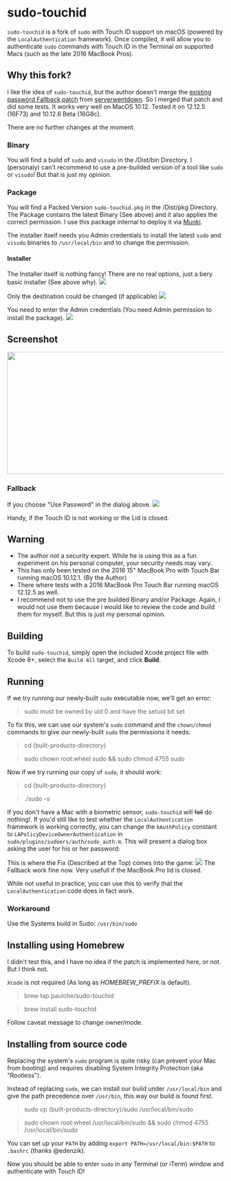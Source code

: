 # sudo-touchid
`sudo-touchid` is a fork of `sudo` with Touch ID support on macOS (powered by the `LocalAuthentication` framework). Once compiled, it will allow you to authenticate `sudo` commands with Touch ID in the Terminal on supported Macs (such as the late 2016 MacBook Pros).

## Why this fork?

I like the idea of `sudo-touchid`, but the author doesn't merge the [existing password Fallback patch](https://github.com/mattrajca/sudo-touchid/pull/15) from [serverwentdown](https://github.com/serverwentdown).
So I merged that patch and did some tests. It works very well on MacOS 10.12. Tested it on 12.12.5 (16F73) and 10.12.6 Beta (16G8c).

There are no further changes at the moment.

### Binary

You will find a build of `sudo` and `visudo` in the /Dist/bin Directory.
I (personaly) can't recommend to use a pre-builded version of a tool like `sudo` or `visudo`!
But that is just my opinion.

### Package

You will find a Packed Version `sudo-touchid.pkg` in the /Dist/pkg Directory.
The Package contains the latest Binary (See above) and it also applies the correct permission.
I use this package internal to deploy it via [Munki](https://github.com/munki/munki/wiki).

The installer itself needs you Admin credentials to install the latest `sudo` and `visudo` binaries to `/usr/local/bin` and to change the permission.

#### Installer

The Installer itself is nothing fancy! There are no real options, just a bery basic installer (See above why).
<img src="images/installer1.png?raw=true" />

Only the destination could be changed (if applicable)
<img src="images/installer2.png?raw=true" />

You need to enter the Admin credentials (You need Admin permission to install the package).
<img src="images/installer3.png?raw=true" />

## Screenshot

<img src="images/Screenshot.png?raw=true" width=556 height=284 />

### Fallback

If you choose "Use Password" in the dialog above.
<img src="images/auto_fallback.png?raw=true" />

Handy, if the Touch ID is not working or the Lid is closed.

## Warning

- The author not a security expert. While he is using this as a fun experiment on his personal computer, your security needs may vary.
- This has only been tested on the 2016 15" MacBook Pro with Touch Bar running macOS 10.12.1. (By the Author)
- There where tests with a 2016 MacBook Pro Touch Bar running macOS 12.12.5 as well.
- I recommend not to use the pre builded Binary and/or Package. Again, I would not use them because i would like to review the code and build them for myself. But this is just my personal opinion.

## Building

To build `sudo-touchid`, simply open the included Xcode project file with Xcode 8+, select the `Build All` target, and click **Build**.

## Running

If we try running our newly-built `sudo` executable now, we'll get an error:

> sudo must be owned by uid 0 and have the setuid bit set

To fix this, we can use our system's `sudo` command and the `chown/chmod` commands to give our newly-built `sudo` the permissions it needs:

> cd (built-products-directory)

> sudo chown root:wheel sudo && sudo chmod 4755 sudo

Now if we try running our copy of `sudo`, it should work:

> cd (built-products-directory)

> ./sudo -s

If you don't have a Mac with a biometric sensor, `sudo-touchid` will ~~fail~~ do nothing!. If you'd still like to test whether the `LocalAuthentication` framework is working correctly, you can change the `kAuthPolicy` constant to `LAPolicyDeviceOwnerAuthentication` in `sudo/plugins/sudoers/auth/sudo_auth.m`. This will present a dialog box asking the user for his or her password:

This is where the Fix (Described at the Top) comes into the game:
<img src="images/auto_fallback.png?raw=true" />
The Fallback work fine now. Very usefull if the MacBook Pro lid is closed.

While not useful in practice, you can use this to verify that the `LocalAuthentication` code does in fact work.

### Workaround
Use the Systems build in Sudo: `/usr/bin/sudo`

## Installing using Homebrew

I didn't test this, and I have no idea if the patch is implemented here, or not. But I think not.

`Xcode` is not required (As long as *HOMEBREW_PREFIX* is default).

> brew tap paulche/sudo-touchid

> brew install sudo-touchid

Follow caveat message to change owner/mode.

## Installing from source code

Replacing the system's `sudo` program is quite risky (can prevent your Mac from booting) and requires disabling System Integrity Protection (aka "Rootless").

Instead of replacing `sudo`, we can install our build under `/usr/local/bin` and give the path precedence over `/usr/bin`, this way our build is found first.

> sudo cp (built-products-directory)/sudo /usr/local/bin/sudo

> sudo chown root:wheel /usr/local/bin/sudo && sudo chmod 4755 /usr/local/bin/sudo

You can set up your `PATH` by adding `export PATH=/usr/local/bin:$PATH` to `.bashrc` (thanks @edenzik).

Now you should be able to enter `sudo` in any Terminal (or iTerm) window and authenticate with Touch ID!
